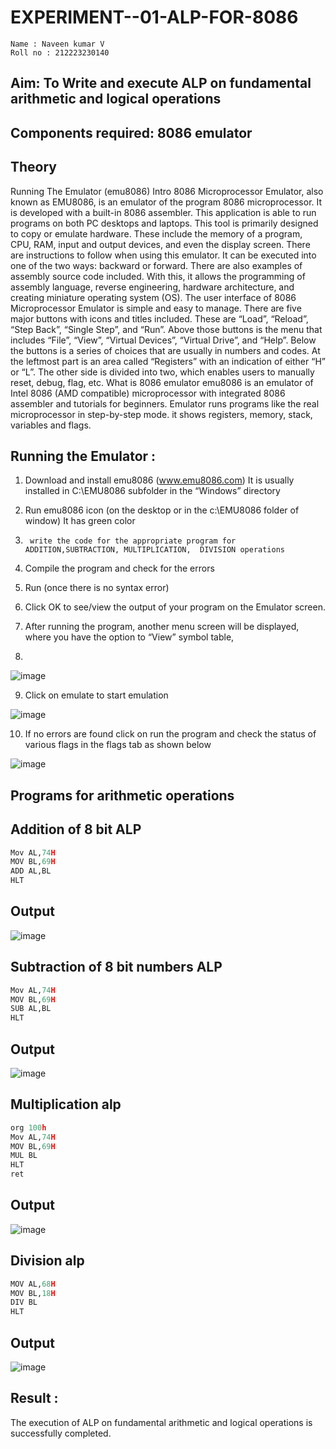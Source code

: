 # EXPERIMENT--01-ALP-FOR-8086
```
Name : Naveen kumar V
Roll no : 212223230140
```

## Aim: To Write and execute ALP on fundamental arithmetic and logical operations
## Components required: 8086  emulator 
## Theory 
Running The Emulator (emu8086) Intro 8086 Microprocessor Emulator, also known as EMU8086, is an emulator of the program 8086 microprocessor. It is developed with a built-in 8086 assembler. This application is able to run programs on both PC desktops and laptops. This tool is primarily designed to copy or emulate hardware. These include the memory of a program, CPU, RAM, input and output devices, and even the display screen. There are instructions to follow when using this emulator. It can be executed into one of the two ways: backward or forward. There are also examples of assembly source code included. With this, it allows the programming of assembly language, reverse engineering, hardware architecture, and creating miniature operating system (OS). The user interface of 8086 Microprocessor Emulator is simple and easy to manage. There are five major buttons with icons and titles included. These are “Load”, “Reload”, “Step Back”, “Single Step”, and “Run”. Above those buttons is the menu that includes “File”, “View”, “Virtual Devices”, “Virtual Drive”, and “Help”. Below the buttons is a series of choices that are usually in numbers and codes. At the leftmost part is an area called “Registers” with an indication of either “H” or “L”. The other side is divided into two, which enables users to manually reset, debug, flag, etc. What is 8086 emulator emu8086 is an emulator of Intel 8086 (AMD compatible) microprocessor with integrated 8086 assembler and tutorials for beginners. Emulator runs programs like the real microprocessor in step-by-step mode. it shows registers, memory, stack, variables and flags.


 ## Running the Emulator :
1.	Download and install emu8086 (www.emu8086.com) It is usually installed in C:\EMU8086 subfolder in the “Windows” directory
2.	  Run  emu8086 icon (on the desktop or in the c:\EMU8086 folder of window) It has green color 
 
 
3.		write the code for the appropriate program for ADDITION,SUBTRACTION, MULTIPLICATION,  DIVISION operations 

4.	 Compile the program and check for the errors 
5.	Run (once there is no syntax error) 

6.	Click OK to see/view the output of your program on the Emulator screen. 


7.	After running the program, another menu screen will be displayed, where you have the option to “View” symbol table,
8.	 


![image](https://user-images.githubusercontent.com/36288975/189273263-d65baae9-4b8f-4723-afb3-c0ffa4052b04.png)











9.	Click on emulate to start emulation 








![image](https://user-images.githubusercontent.com/36288975/189273273-9bb36ec1-e2e8-4892-8d35-37707332bfdc.png)








10.	If no errors are found click on run the program and check the status of various flags in the flags tab as shown below 






![image](https://user-images.githubusercontent.com/36288975/189273277-113a2a33-4a40-4ff8-95a5-ecd3a1f504fe.png)







## Programs for arithmetic  operations

## Addition  of 8 bit ALP 

```python
Mov AL,74H
MOV BL,69H
ADD AL,BL
HLT
```

## Output

![image](https://github.com/user-attachments/assets/ae23b3fe-d776-4bdb-84fa-7ad0299dfe91)


 
## Subtraction   of 8 bit numbers  ALP 

```python
Mov AL,74H
MOV BL,69H
SUB AL,BL
HLT
```
 
## Output  

![image](https://github.com/user-attachments/assets/3b4374e0-e95d-43b0-9b12-d314a1a6637a)

## Multiplication alp 

```python
org 100h
Mov AL,74H
MOV BL,69H
MUL BL
HLT
ret
```
 ## Output  

 ![image](https://github.com/user-attachments/assets/d254c950-097f-4dfb-aee6-809d2db2ace2)



## Division alp 

```python
MOV AL,68H
MOV BL,18H
DIV BL
HLT
```

## Output  

![image](https://github.com/user-attachments/assets/ec495949-a0bd-48f1-9a0e-5704fb5bdc44)


## Result :
The execution of ALP on fundamental arithmetic and logical operations is successfully completed.








